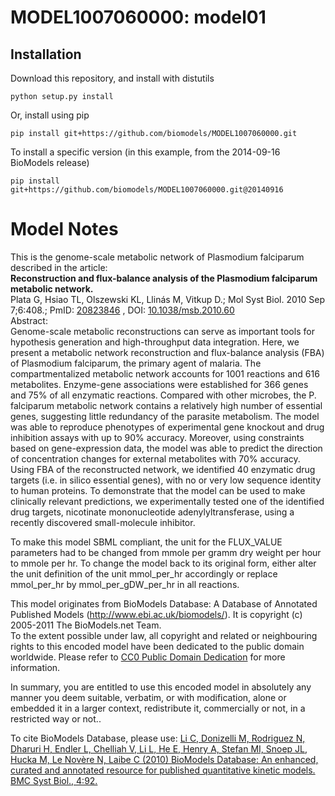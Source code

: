 # MODEL1007060000: model01

## Installation

Download this repository, and install with distutils

`python setup.py install`

Or, install using pip

`pip install git+https://github.com/biomodels/MODEL1007060000.git`

To install a specific version (in this example, from the 2014-09-16 BioModels release)

`pip install git+https://github.com/biomodels/MODEL1007060000.git@20140916`


# Model Notes


This is the genome-scale metabolic network of Plasmodium falciparum described
in the article:  
**Reconstruction and flux-balance analysis of the Plasmodium falciparum metabolic network.**   
Plata G, Hsiao TL, Olszewski KL, Llinás M, Vitkup D.; Mol Syst Biol. 2010 Sep
7;6:408.; PmID: [20823846](http://www.ncbi.nlm.nih.gov/pubmed/20823846) , DOI:
[10.1038/msb.2010.60](dx.doi.org/10.1038/msb.2010.60)  
Abstract:  
Genome-scale metabolic reconstructions can serve as important tools for
hypothesis generation and high-throughput data integration. Here, we present a
metabolic network reconstruction and flux-balance analysis (FBA) of Plasmodium
falciparum, the primary agent of malaria. The compartmentalized metabolic
network accounts for 1001 reactions and 616 metabolites. Enzyme-gene
associations were established for 366 genes and 75% of all enzymatic
reactions. Compared with other microbes, the P. falciparum metabolic network
contains a relatively high number of essential genes, suggesting little
redundancy of the parasite metabolism. The model was able to reproduce
phenotypes of experimental gene knockout and drug inhibition assays with up to
90% accuracy. Moreover, using constraints based on gene-expression data, the
model was able to predict the direction of concentration changes for external
metabolites with 70% accuracy. Using FBA of the reconstructed network, we
identified 40 enzymatic drug targets (i.e. in silico essential genes), with no
or very low sequence identity to human proteins. To demonstrate that the model
can be used to make clinically relevant predictions, we experimentally tested
one of the identified drug targets, nicotinate mononucleotide
adenylyltransferase, using a recently discovered small-molecule inhibitor.

To make this model SBML compliant, the unit for the FLUX_VALUE parameters had
to be changed from mmole per gramm dry weight per hour to mmole per hr. To
change the model back to its original form, either alter the unit definition
of the unit mmol_per_hr accordingly or replace mmol_per_hr by
mmol_per_gDW_per_hr in all reactions.

This model originates from BioModels Database: A Database of Annotated
Published Models (http://www.ebi.ac.uk/biomodels/). It is copyright (c)
2005-2011 The BioModels.net Team.  
To the extent possible under law, all copyright and related or neighbouring
rights to this encoded model have been dedicated to the public domain
worldwide. Please refer to [CC0 Public Domain
Dedication](http://creativecommons.org/publicdomain/zero/1.0/) for more
information.

In summary, you are entitled to use this encoded model in absolutely any
manner you deem suitable, verbatim, or with modification, alone or embedded it
in a larger context, redistribute it, commercially or not, in a restricted way
or not..  
  
To cite BioModels Database, please use: [Li C, Donizelli M, Rodriguez N,
Dharuri H, Endler L, Chelliah V, Li L, He E, Henry A, Stefan MI, Snoep JL,
Hucka M, Le Novère N, Laibe C (2010) BioModels Database: An enhanced, curated
and annotated resource for published quantitative kinetic models. BMC Syst
Biol., 4:92.](http://www.ncbi.nlm.nih.gov/pubmed/20587024)


